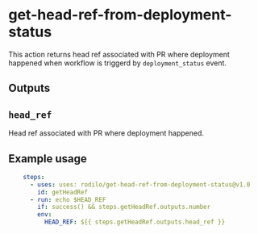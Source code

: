 # get-head-ref-from-deployment-status

This action returns head ref associated with PR where deployment happened when workflow is triggerd by `deployment_status` event.

## Outputs

## `head_ref`

Head ref associated with PR where deployment happened.

## Example usage

```yaml
    steps:
      - uses: uses: rodilo/get-head-ref-from-deployment-status@v1.0
        id: getHeadRef
      - run: echo $HEAD_REF
        if: success() && steps.getHeadRef.outputs.number
        env:
          HEAD_REF: ${{ steps.getHeadRef.outputs.head_ref }}
```
